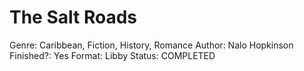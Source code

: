# The Salt Roads

Genre: Caribbean, Fiction, History, Romance
Author: Nalo Hopkinson
Finished?: Yes
Format: Libby
Status: COMPLETED